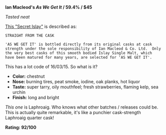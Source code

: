 **Ian Macleod's *As We Get It* / 59.4% / $45**

*Tasted neat*

[This "Secret Islay"](https://www.whiskybase.com/whiskies/whisky/66244/as-we-get-it-nas-im) is described as:

    STRAIGHT FROM THE CASK

    'AS WE GET IT' is bottled directly from its original casks at cask strength under the sole responsibility of Ian Macleod & Co. Ltd.  Only the very best casks of this smooth bodied Islay Single Malt, which have been matured for many years, are selected for 'AS WE GET IT'.

This has a lot code of 16/03/15.  So what is it?

* **Color:** chestnut
* **Nose:** burning tires, peat smoke, iodine, oak planks, hot liquor
* **Taste:** super tarry, oily mouthfeel; fresh strawberries, flaming kelp, sea urchin
* **Finish:** long and bright

*This one* is Laphroaig.  Who knows what other batches / releases could be.  This is actually quite remarkable, it's like a punchier cask-strength Laphroaig quarter cask!

**Rating: 92/100**